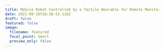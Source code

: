 ```yaml
---
title: Mobile Robot Controlled by a Tactile Wearable for Remote Monitoring
date: 2021-09-26T18:38:53.116Z
draft: false
featured: false
image:
  filename: featured
  focal_point: Smart
  preview_only: false
---
```

